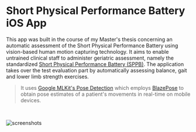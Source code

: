 # Short Physical Performance Battery iOS App

This app was built in the course of my Master's thesis concerning an automatic assessment of the Short Physical Performance Battery using vision-based human motion capturing technology.
It aims to enable untrained clinical staff to administer geriatric assessment, namely the standardized [Short Physical Performance Battery (SPPB)](https://doi.org/10.1093/geronj/49.2.M85).
The application takes over the test evaluation part by automatically assessing balance, gait and lower limb strength exercises.

> It uses [Google MLKit's Pose Detection](https://developers.google.com/ml-kit/vision/pose-detection) which employs [BlazePose](https://arxiv.org/abs/2006.10204) to obtain pose estimates of a patient's movements in real-time on mobile devices.

<br>

![screenshots](https://github.com/richardpfannenstiel/sppb-ios/assets/57414694/aa5768a6-8a81-4a17-895d-a7f43a383bc7)
